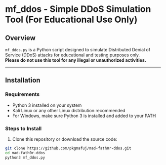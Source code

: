 # mf_ddos - Simple DDoS Simulation Tool (For Educational Use Only)

## Overview

`mf_ddos.py` is a Python script designed to simulate Distributed Denial of Service (DDoS) attacks for educational and testing purposes only.  
**Please do not use this tool for any illegal or unauthorized activities.**

---

## Installation

### Requirements

- Python 3 installed on your system  
- Kali Linux or any other Linux distribution recommended  
- For Windows, make sure Python 3 is installed and added to your PATH

### Steps to Install

1. Clone this repository or download the source code:

```bash
git clone https://github.com/pkgmafuj/mad-fath0r-ddos.git
cd mad-fath0r-ddos
python3 mf_ddos.py




